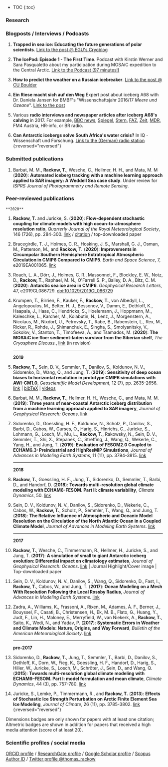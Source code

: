 [//]: # (javascript line for adding Altmetric badges)
<script type='text/javascript' src='https://d1bxh8uas1mnw7.cloudfront.net/assets/embed.js'>
</script>   
[//]: # (javascript line for adding Dimensions badges)
<script async src="https://badge.dimensions.ai/badge.js" charset="utf-8"></script>

* TOC
{:toc}

### Research


### Blogposts / Interviews / Podcasts

1. **Trapped in sea ice: Educating the future generations of polar scientists**. [Link to the post @ EGU's Cryoblog](https://blogs.egu.eu/divisions/cr/2020/03/06/trapped-in-the-sea-ice-educating-the-future-generations-of-polar-scientists/)

1. **The IcePod: Episode 1 - The First Time**. Podcast with Kirstin Werner and Sara Pasqualetto about my participation during MOSAiC expedition to the Central Arctic. [Link to the Podcast (97 minutes!)](https://community.wmo.int/news/new-ppp-podcast-icepod)

1. **How to predict the weather on a Russian icebreaker**. [Link to the post @ CU Boulder](https://mosaic.colorado.edu/news/how-predict-weather-russian-icebreaker) 

1. **Ein Riese macht sich auf den Weg** Expert post about iceberg A68 with Dr. Daniela Jansen for BMBF's "Wissenschaftsjahr 2016/17 _Meere und Ozeane_". [Link to the post](https://www.wissenschaftsjahr.de/2016-17/aktuelles/das-sagen-die-experten/ein-riese-macht-sich-auf-den-weg.html)

1. Various **radio interviews and newspaper articles after iceberg A68's calving** in 2017. For example, [BBC news](https://www.bbc.com/news/science-environment-44745734), [Spiegel](https://www.spiegel.de/wissenschaft/natur/larsen-c-schelfeis-eisriese-a68-treibt-langsam-in-waermere-gewaesser-a-1226845.html), [Stern](https://www.stern.de/panorama/weltgeschehen/riesiger-eisberg-treibt-durch-antarktische-gewaesser-8346294.html), [FAZ](https://www.faz.net/aktuell/wissen/larsen-c-aufloesungstendenzen-am-suedpol-15103012.html), [Zeit](https://www.zeit.de/wissen/umwelt/2018-09/antarktis-eisberg-a68-abbruch-bewegung), [MDR](https://www.mdr.de/wissen/neuer-antarktis-eisberg-in-bewegung100.html), FM4 Austria, HR-info, or BR radio.

1. **Can Antarctic icebergs solve South Africa's water crisis?** In IQ - Wissenschaft und Forschung. [Link to the (German) radio station](https://www.br.de/nachrichten/wissen/loesen-eisberge-aus-der-antarktis-suedafrikas-trinkwasserproblem,QrZsX8Q)
{:reversed="reversed"}

### Submitted publications

1. Barbat, M. M., **Rackow, T.**, Wesche, C., Hellmer, H. H., and Mata, M. M (**2020**): **Automated iceberg tracking with a machine learning approach applied to SAR imagery: A Weddell Sea case study**. Under review for _ISPRS Journal of Photogrammetry and Remote Sensing_.

### Peer-reviewed publications

    **2020**
    
1. **Rackow, T.** and Juricke, S. (**2020**): **Flow‐dependent stochastic coupling for climate models with high ocean‐to‐atmosphere resolution ratio**, _Quarterly Journal of the Royal Meteorological Society_, 146 (726), pp. 284-300. [link](https://doi.org/10.1002/qj.3674) / [citation](https://rmets.onlinelibrary.wiley.com/action/downloadCitation) / top-downloaded paper

    <span class="__dimensions_badge_embed__" data-doi="10.1002/qj.3674" data-hide-zero-citations="true" data-legend="hover-right" data-style="large_rectangle">
    </span>
    
    <div class='altmetric-embed' data-badge-type="donut" data-badge-popover="right" data-doi="10.1002/qj.3674" data-hide-less-than="20">
    </div>

1. Bracegirdle, T. J., Holmes, C. R., Hosking, J. S., Marshall, G. J., Osman, M., Patterson, M., and **Rackow, T.** (**2020**): **Improvements in Circumpolar Southern Hemisphere Extratropical Atmospheric Circulation in CMIP6 Compared to CMIP5**. _Earth and Space Science_, 7, e2019EA001065. [link](https://doi.org/10.1029/2019EA001065)

    <span class="__dimensions_badge_embed__" data-doi="10.1029/2019EA001065" data-hide-zero-citations="true" data-legend="hover-right" data-style="large_rectangle">
    </span>
    
    <div class='altmetric-embed' data-badge-type="donut" data-badge-popover="right" data-doi="10.1029/2019EA001065" data-hide-less-than="20">
    </div>

1. Roach, L. A., Dörr, J., Holmes, C. R., Massonnet, F., Blockley, E. W., Notz, D., **Rackow, T.**, Raphael, M. N., O'Farrell S. P., Bailey, D. A., Bitz, C. M. (**2020**): **Antarctic sea ice area in CMIP6**. _Geophysical Research Letters_, 47, e2019GL086729. [doi:10.1029/2019GL086729](https://doi.org/10.1029/2019GL086729)

    <span class="__dimensions_badge_embed__" data-doi="10.1029/2019GL086729" data-hide-zero-citations="true" data-legend="hover-right" data-style="large_rectangle">
    </span>
    
    <div class='altmetric-embed' data-badge-type="donut" data-badge-popover="right" data-doi="10.1029/2019GL086729" data-hide-less-than="20">
    </div>

1. Krumpen, T., Birrien, F., Kauker, F., **Rackow, T.**, von Albedyll, L., Angelopoulos, M., Belter, H. J., Bessonov, V., Damm, E., Dethloff, K., Haapala, J., Haas, C., Hendricks, S., Hoelemann, J., Hoppmann, M., Kaleschke, L., Karcher, M., Kolabutin, N., Lenz, J., Morgenstern, A., Nicolaus, M., Nixdorf, U., Petrovsky, T., Rabe, B., Rabenstein, L., Rex, M., Ricker, R., Rohde, J., Shimanchuk, E., Singha, S., Smolyanitsky, V., Sokolov, V., Stanton, T., Timofeeva, A., and Tsamados, M. (**2020**): **The MOSAiC ice floe: sediment-laden survivor from the Siberian shelf**, _The Cryosphere Discuss._, [link](https://doi.org/10.5194/tc-2020-64) (in revision)

    <span class="__dimensions_badge_embed__" data-doi="10.5194/tc-2020-64" data-hide-zero-citations="true" data-legend="hover-right" data-style="large_rectangle">
    </span>
    
    <div class='altmetric-embed' data-badge-type="donut" data-badge-popover="right" data-doi="10.5194/tc-2020-64" data-hide-less-than="20">
    </div>

    ---
    **2019**

1. **Rackow, T.**, Sein, D. V., Semmler, T., Danilov, S., Koldunov, N. V., Sidorenko, D., Wang, Q., and Jung, T. (**2019**): 
**Sensitivity of deep ocean biases to horizontal resolution in prototype CMIP6 simulations with AWI-CM1.0**, _Geoscientific Model Development_, 12 (7), pp. 2635-2656. [link](https://doi.org/10.5194/gmd-12-2635-2019) | [bibTeX](https://www.geosci-model-dev.net/12/2635/2019/gmd-12-2635-2019.bib) | [videos](https://zenodo.org/record/2483055#.XshfKC1Xa_U)

    <span class="__dimensions_badge_embed__" data-doi="10.5194/gmd-12-2635-2019" data-hide-zero-citations="true" data-legend="hover-right" data-style="large_rectangle">
    </span>
    
    <div class='altmetric-embed' data-badge-type="donut" data-badge-popover="right" data-doi="10.5194/gmd-12-2635-2019" data-hide-less-than="20">
    </div>

1. Barbat, M. M., **Rackow, T.**, Hellmer, H. H., Wesche, C., and Mata, M. M. (**2019**): 
**Three years of near‐coastal Antarctic iceberg distribution from a machine learning approach applied to SAR imagery**, _Journal of Geophysical Research: Oceans_. [link](https://doi.org/10.1029/2019JC015205)

    <span class="__dimensions_badge_embed__" data-doi="10.1029/2019JC015205" data-hide-zero-citations="true" data-legend="hover-right" data-style="large_rectangle">
    </span>
    
    <div class='altmetric-embed' data-badge-type="donut" data-badge-popover="right" data-doi="10.1029/2019JC015205" data-hide-less-than="20">
    </div>

1. Sidorenko, D., Goessling, H. F., Koldunov, N., Scholz, P., Danilov, S., Barbi, D., Cabos, W., Gurses, O., Harig, S., Hinrichs, C., Juricke, S., Lohmann, G., Losch, M., Mu, L., **Rackow, T.**, Rakowsky, N., Sein, D. V., Semmler, T., Shi, X., Stepanek, C., Streffing, J., Wang, Q., Wekerle, C., Yang, H., and Jung, T. (**2019**): 
**Evaluation of FESOM2.0 Coupled to ECHAM6.3: Preindustrial and HighResMIP Simulations**,
_Journal of Advances in Modeling Earth Systems_, 11 (11), pp. 3794-3815. [link](https://doi.org/10.1029/2019MS001696)

    <span class="__dimensions_badge_embed__" data-doi="10.1029/2019MS001696" data-hide-zero-citations="true" data-legend="hover-right" data-style="large_rectangle">
    </span>
    
    <div class='altmetric-embed' data-badge-type="donut" data-badge-popover="right" data-doi="10.1029/2019MS001696" data-hide-less-than="20">
    </div>

    ---
    **2018**
    
1. **Rackow, T.**, Goessling, H. F., Jung, T., Sidorenko, D., Semmler, T., Barbi, D., and Handorf, D. (**2018**): 
**Towards multi-resolution global climate modeling with ECHAM6-FESOM. Part II: climate variability**, _Climate Dynamics_, 50. [link](https://doi.org/10.1007/s00382-016-3192-6)

    <span class="__dimensions_badge_embed__" data-doi="10.1007/s00382-016-3192-6" data-hide-zero-citations="true" data-legend="hover-right" data-style="large_rectangle">
    </span>
    
    <div class='altmetric-embed' data-badge-type="donut" data-badge-popover="right" data-doi="10.1007/s00382-016-3192-6" data-hide-less-than="20">
    </div>

1. Sein, D. V., Koldunov, N. V., Danilov, S., Sidorenko, D., Wekerle, C., Cabos, W., **Rackow, T.**, Scholz, P., Semmler, T., Wang, Q., and Jung, T. (**2018**): 
**The Relative Influence of Atmospheric and Oceanic Model Resolution on the Circulation of the North Atlantic Ocean in a Coupled Climate Model**, _Journal of Advances in Modeling Earth Systems_. [link](https://doi.org/10.1029/2018MS001327)

    <span class="__dimensions_badge_embed__" data-doi="10.1029/2018MS001327" data-hide-zero-citations="true" data-legend="hover-right" data-style="large_rectangle">
    </span>
    
    <div class='altmetric-embed' data-badge-type="donut" data-badge-popover="right" data-doi="10.1029/2018MS001327" data-hide-less-than="20">
    </div>

    ---
    **2017**
    
1. **Rackow, T.**, Wesche, C., Timmermann, R., Hellmer, H., Juricke, S., and Jung, T. (**2017**): 
**A simulation of small to giant Antarctic iceberg evolution: Differential impact on climatology estimates**, _Journal of Geophysical Research: Oceans_. [link](https://doi.org/10.1002/2016JC012513) | Journal Highlight/Cover image | Top-downloaded paper  

    <span class="__dimensions_badge_embed__" data-doi="10.1002/2016JC012513" data-hide-zero-citations="true" data-legend="hover-right" data-style="large_rectangle">
    </span>
    
    <div class='altmetric-embed' data-badge-type="donut" data-badge-popover="right" data-doi="10.1002/2016JC012513" data-hide-less-than="20">
    </div>

1. Sein, D. V., Koldunov, N. V., Danilov, S., Wang, Q., Sidorenko, D., Fast, I., **Rackow, T.**, Cabos, W., and Jung, T. (**2017**): 
**Ocean Modeling on a Mesh With Resolution Following the Local Rossby Radius**, _Journal of Advances in Modeling Earth Systems_. [link](https://doi.org/10.1002/2017MS001099)

    <span class="__dimensions_badge_embed__" data-doi="10.1002/2017MS001099" data-hide-zero-citations="true" data-legend="hover-right" data-style="large_rectangle">
    </span>
    
    <div class='altmetric-embed' data-badge-type="donut" data-badge-popover="right" data-doi="10.1002/2017MS001099" data-hide-less-than="20">
    </div>

1. Zadra, A., Williams, K., Frassoni, A., Rixen, M., Adames, Á. F., Berner, J., Bouyssel, F., Casati, B., Christensen, H., Ek, M. B., Flato, G., Huang, Y., Judt, F., Lin, H., Maloney, E., Merryfield, W., van Niekerk, A., **Rackow, T.**, Saito, K., Wedi, N., and Yadav, P. (**2017**): 
**Systematic Errors in Weather and Climate Models: Nature, Origins, and Way Forward**, _Bulletin of the American Meteorological Society_. [link](https://doi.org/10.1175/BAMS-D-17-0287.1)

    <span class="__dimensions_badge_embed__" data-doi="10.1175/BAMS-D-17-0287.1" data-hide-zero-citations="true" data-legend="hover-right" data-style="large_rectangle">
    </span>
    
    <div class='altmetric-embed' data-badge-type="donut" data-badge-popover="right" data-doi="10.1175/BAMS-D-17-0287.1" data-hide-less-than="20">
    </div>

    ---
    **pre-2017**

1. Sidorenko, D., **Rackow, T.**, Jung, T., Semmler, T., Barbi, D., Danilov, S., Dethloff, K., Dorn, W., Fieg, K., Goessling, H. F., Handorf, D., Harig, S., Hiller, W., Juricke, S., Losch, M., Schröter, J., Sein, D., and Wang, Q. (**2015**): 
**Towards multi-resolution global climate modeling with ECHAM6–FESOM. Part I: model formulation and mean climate**, _Climate Dynamics_, 44 (3), pp. 757-780. [link](https://doi.org/10.1007/s00382-014-2290-6)

    <span class="__dimensions_badge_embed__" data-doi="10.1007/s00382-014-2290-6" data-hide-zero-citations="true" data-legend="hover-right" data-style="large_rectangle">
    </span>
    
    <div class='altmetric-embed' data-badge-type="donut" data-badge-popover="right" data-doi="10.1007/s00382-014-2290-6" data-hide-less-than="20">
    </div>

1. Juricke, S., Lemke, P., Timmermann, R., and **Rackow, T.** (**2013**):
**Effects of Stochastic Ice Strength Perturbation on Arctic Finite Element Sea Ice Modeling**, _Journal of Climate_, 26 (11), pp. 3785-3802. [link](https://doi.org/10.1175/JCLI-D-12-00388.1)
{:reversed="reversed"}

<span class="__dimensions_badge_embed__" data-doi="10.1175/JCLI-D-12-00388.1" data-hide-zero-citations="true" data-legend="hover-right" data-style="large_rectangle">
</span>
    
<div class='altmetric-embed' data-badge-type="donut" data-badge-popover="right" data-doi="10.1175/JCLI-D-12-00388.1" data-hide-less-than="20">
</div>

Dimensions badges are only shown for papers with at least one citation; Altmetric badges are shown in addition for papers that received a high media attention (score of at least 20).
    
   
### Scientific profiles / social media

[ORCiD profile](https://orcid.org/0000-0002-5468-575X) / [ResearchGate profile](https://www.researchgate.net/profile/Thomas_Rackow) / [Google Scholar profile](https://scholar.google.de/citations?user=P5Ebb8cAAAAJ&hl=eng) / [Scopus Author ID](https://www.scopus.com/authid/detail.uri?authorId=55764106200) / [Twitter profile @thomas_rackow](https://twitter.com/thomas_rackow)
